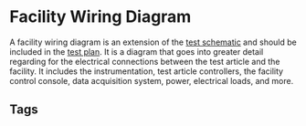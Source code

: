 # Facility Wiring Diagram

A facility wiring diagram is an extension of the [test schematic](../202403200143) and should be included in the [test plan](../202403200147). It is a diagram that goes into greater detail regarding for the electrical connections between the test article and the facility. It includes the instrumentation, test article controllers, the facility control console, data acquisition system, power, electrical loads, and more.  

## Tags
